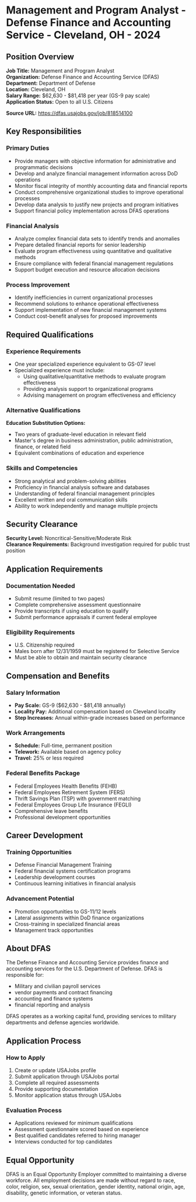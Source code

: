 # Management and Program Analyst - Defense Finance and Accounting Service - Cleveland, OH - 2024

## Position Overview
**Job Title:** Management and Program Analyst  
**Organization:** Defense Finance and Accounting Service (DFAS)  
**Department:** Department of Defense  
**Location:** Cleveland, OH  
**Salary Range:** $62,630 - $81,418 per year (GS-9 pay scale)  
**Application Status:** Open to all U.S. Citizens  

**Source URL:** https://dfas.usajobs.gov/job/818514100

## Key Responsibilities

### Primary Duties
- Provide managers with objective information for administrative and programmatic decisions
- Develop and analyze financial management information across DoD operations
- Monitor fiscal integrity of monthly accounting data and financial reports
- Conduct comprehensive organizational studies to improve operational processes
- Develop data analysis to justify new projects and program initiatives
- Support financial policy implementation across DFAS operations

### Financial Analysis
- Analyze complex financial data sets to identify trends and anomalies
- Prepare detailed financial reports for senior leadership
- Evaluate program effectiveness using quantitative and qualitative methods
- Ensure compliance with federal financial management regulations
- Support budget execution and resource allocation decisions

### Process Improvement
- Identify inefficiencies in current organizational processes
- Recommend solutions to enhance operational effectiveness
- Support implementation of new financial management systems
- Conduct cost-benefit analyses for proposed improvements

## Required Qualifications

### Experience Requirements
- One year specialized experience equivalent to GS-07 level
- Specialized experience must include:
  * Using qualitative/quantitative methods to evaluate program effectiveness
  * Providing analysis support to organizational programs
  * Advising management on program effectiveness and efficiency

### Alternative Qualifications
**Education Substitution Options:**
- Two years of graduate-level education in relevant field
- Master's degree in business administration, public administration, finance, or related field
- Equivalent combinations of education and experience

### Skills and Competencies
- Strong analytical and problem-solving abilities
- Proficiency in financial analysis software and databases
- Understanding of federal financial management principles
- Excellent written and oral communication skills
- Ability to work independently and manage multiple projects

## Security Clearance
**Security Level:** Noncritical-Sensitive/Moderate Risk  
**Clearance Requirements:** Background investigation required for public trust position

## Application Requirements

### Documentation Needed
- Submit resume (limited to two pages)
- Complete comprehensive assessment questionnaire
- Provide transcripts if using education to qualify
- Submit performance appraisals if current federal employee

### Eligibility Requirements
- U.S. Citizenship required
- Males born after 12/31/1959 must be registered for Selective Service
- Must be able to obtain and maintain security clearance

## Compensation and Benefits

### Salary Information
- **Pay Scale:** GS-9 ($62,630 - $81,418 annually)
- **Locality Pay:** Additional compensation based on Cleveland locality
- **Step Increases:** Annual within-grade increases based on performance

### Work Arrangements
- **Schedule:** Full-time, permanent position
- **Telework:** Available based on agency policy
- **Travel:** 25% or less required

### Federal Benefits Package
- Federal Employees Health Benefits (FEHB)
- Federal Employees Retirement System (FERS)
- Thrift Savings Plan (TSP) with government matching
- Federal Employees Group Life Insurance (FEGLI)
- Comprehensive leave benefits
- Professional development opportunities

## Career Development

### Training Opportunities
- Defense Financial Management Training
- Federal financial systems certification programs
- Leadership development courses
- Continuous learning initiatives in financial analysis

### Advancement Potential
- Promotion opportunities to GS-11/12 levels
- Lateral assignments within DoD finance organizations
- Cross-training in specialized financial areas
- Management track opportunities

## About DFAS
The Defense Finance and Accounting Service provides finance and accounting services for the U.S. Department of Defense. DFAS is responsible for:
- Military and civilian payroll services
- vendor payments and contract financing
- accounting and finance systems
- financial reporting and analysis

DFAS operates as a working capital fund, providing services to military departments and defense agencies worldwide.

## Application Process

### How to Apply
1. Create or update USAJobs profile
2. Submit application through USAJobs portal
3. Complete all required assessments
4. Provide supporting documentation
5. Monitor application status through USAJobs

### Evaluation Process
- Applications reviewed for minimum qualifications
- Assessment questionnaire scored based on experience
- Best qualified candidates referred to hiring manager
- Interviews conducted for top candidates

## Equal Opportunity
DFAS is an Equal Opportunity Employer committed to maintaining a diverse workforce. All employment decisions are made without regard to race, color, religion, sex, sexual orientation, gender identity, national origin, age, disability, genetic information, or veteran status.